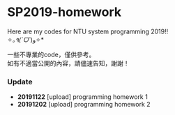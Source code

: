 # SP2019-homework

Here are my codes for NTU system programming 2019!!  
✧*｡٩(ˊᗜˋ*)و✧*  

一些不專業的code，僅供參考。  
如有不適當公開的內容，請儘速告知，謝謝！  

### Update
- **20191122** [upload] programming homework 1  
- **20191202** [upload] programming homework 2